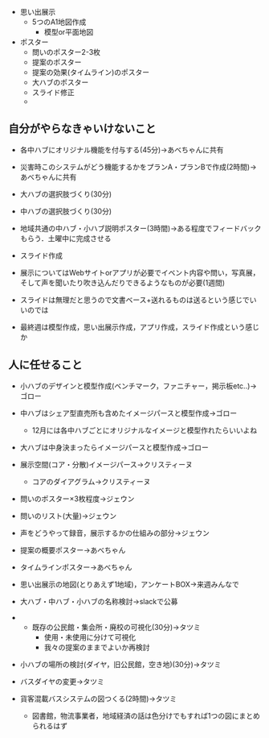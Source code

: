 
- 思い出展示
	- 5つのA1地図作成
		- 模型or平面地図
- ポスター
	- 問いのポスター2-3枚
	- 提案のポスター
	- 提案の効果(タイムライン)のポスター
	- 大ハブのポスター
	- スライド修正
	- 





















## 自分がやらなきゃいけないこと
- 各中ハブにオリジナル機能を付与する(45分)→あべちゃんに共有
- 災害時このシステムがどう機能するかをプランA・プランBで作成(2時間)→あべちゃんに共有
- 大ハブの選択肢づくり(30分)
- 中ハブの選択肢づくり(30分)
- 地域共通の中ハブ・小ハブ説明ポスター(3時間)→ある程度でフィードバックもらう．土曜中に完成させる
- スライド作成

- 展示についてはWebサイトorアプリが必要でイベント内容や問い，写真展，そして声を聞いたり吹き込んだりできるようなものが必要(1週間)
- スライドは無理だと思うので文書ベース+送れるものは送るという感じでいいのでは
- 最終週は模型作成，思い出展示作成，アプリ作成，スライド作成という感じか
## 人に任せること
- 小ハブのデザインと模型作成(ベンチマーク，ファニチャー，掲示板etc..)→ゴロー
- 中ハブはシェア型直売所も含めたイメージパースと模型作成→ゴロー
	- 12月には各中ハブごとにオリジナルなイメージと模型作れたらいいよね
- 大ハブは中身決まったらイメージパースと模型作成→ゴロー
- 展示空間(コア・分散)イメージパース→クリスティーヌ
	- コアのダイアグラム→クリスティーヌ
-  問いのポスター×3枚程度→ジェウン
- 問いのリスト(大量)→ジェウン
- 声をどうやって録音，展示するかの仕組みの部分→ジェウン
- 提案の概要ポスター→あべちゃん
- タイムラインポスター→あべちゃん
- 思い出展示の地図(とりあえず1地域)，アンケートBOX→来週みんなで
- 大ハブ・中ハブ・小ハブの名称検討→slackで公募

- - 既存の公民館・集会所・廃校の可視化(30分)→タツミ
	- 使用・未使用に分けて可視化
	- 我々の提案のままでよいか再検討
- 小ハブの場所の検討(ダイヤ，旧公民館，空き地)(30分)→タツミ
- バスダイヤの変更→タツミ
- 貨客混載バスシステムの図つくる(2時間)→タツミ
	- 図書館，物流事業者，地域経済の話は色分けでもすれば1つの図にまとめられるはず